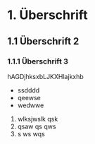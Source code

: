 # 1. Überschrift
## 1.1 Überschrift 2
### 1.1.1 Überschrift 3
hAGDjhksxbLJKXHlajkxhb
- ssdddd
- qeewse
- wedwwe
1. wlksjwslk  qsk
2.   qsaw  qs  qws
3.   s  ws  wqs
